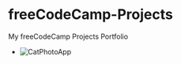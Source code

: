 # freeCodeCamp-Projects
My freeCodeCamp Projects Portfolio
<ul>
<li><img align="left" src="https://github.com/jennisa1/freeCodeCamp-Projects/tree/main/Cat%20Photo%20Album%20app" alt="CatPhotoApp" />
</li>
</ul>
